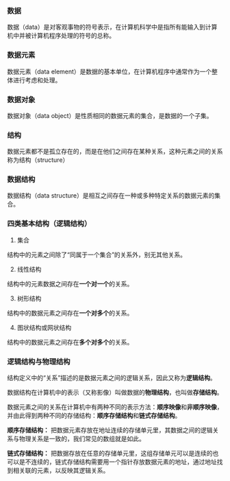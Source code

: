 ### 数据

数据（data）是对客观事物的符号表示，在计算机科学中是指所有能输入到计算机中并被计算机程序处理的符号的总称。

### 数据元素

数据元素（data element）是数据的基本单位，在计算机程序中通常作为一个整体进行考虑和处理。

### 数据对象

数据对象（data object）是性质相同的数据元素的集合，是数据的一个子集。

### 结构

数据元素都不是孤立存在的，而是在他们之间存在某种关系，这种元素之间的关系称为结构（structure）

### 数据结构

数据结构（data structure）是相互之间存在一种或多种特定关系的数据元素的集合。

### 四类基本结构（逻辑结构）

1. 集合

结构中的元素之间除了“同属于一个集合”的关系外，别无其他关系。

2. 线性结构

结构中的元素数据之间存在**一个对一个**的关系。

3. 树形结构

结构中的数据元素之间存在**一个对多个**的关系。

4. 图状结构或网状结构

结构中的数据元素之间存在**多个对多个**的关系。

### 逻辑结构与物理结构

结构定义中的“关系”描述的是数据元素之间的逻辑关系，因此又称为**逻辑结构**。

数据结构在计算机中的表示（又称影像）叫做数据的**物理结构**，也叫做**存储结构**。

数据元素之间的关系在计算机中有两种不同的表示方法：**顺序映像**和**非顺序映像**，并由此得到两种不同的存储结构：**顺序存储结构**和**链式存储结构**。

**顺序存储结构：** 把数据元素存放在地址连续的存储单元里，其数据之间的逻辑关系与物理关系是一致的，我们常见的数组就是如此。

**链式存储结构：** 把数据存放在任意的存储单元里，这组存储单元可以是连续的也可以是不连续的，链式存储结构需要用一个指针存放数据元素的地址，通过地址找到相关联的元素，以反映其逻辑关系。